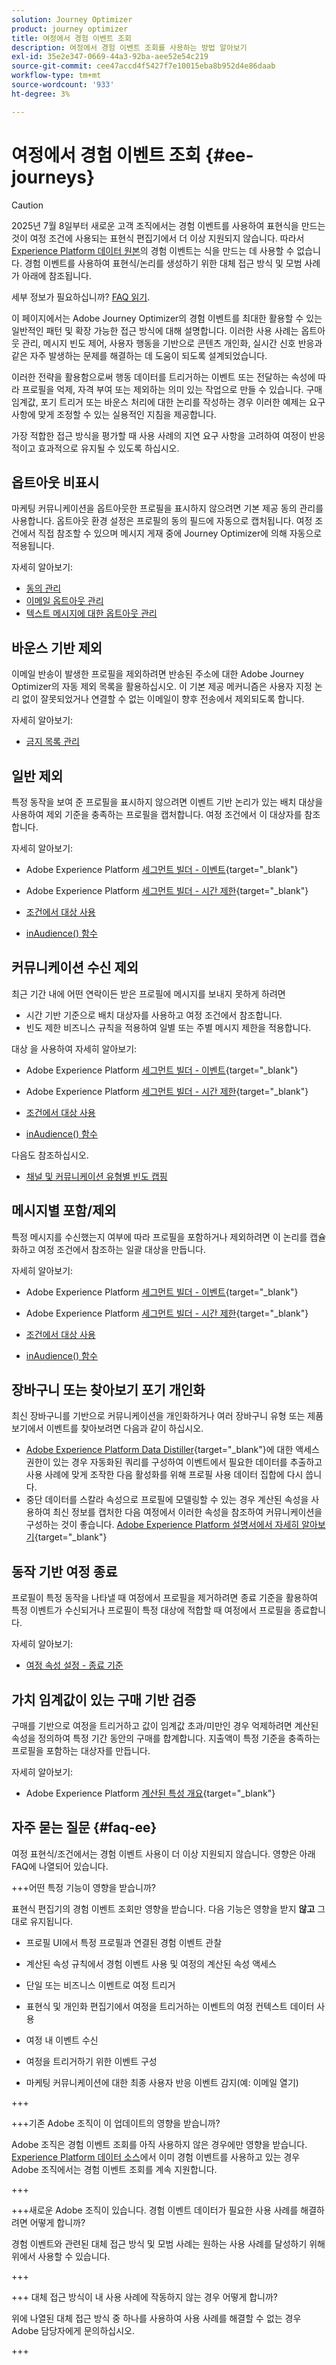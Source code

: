 ```yaml
---
solution: Journey Optimizer
product: journey optimizer
title: 여정에서 경험 이벤트 조회
description: 여정에서 경험 이벤트 조회를 사용하는 방법 알아보기
exl-id: 35e2e347-0669-44a3-92ba-aee52e54c219
source-git-commit: cee47accd4f5427f7e10015eba8b952d4e86daab
workflow-type: tm+mt
source-wordcount: '933'
ht-degree: 3%

---
```


# 여정에서 경험 이벤트 조회 {#ee-journeys}

>[!CAUTION]
>
>2025년 7월 8일부터 새로운 고객 조직에서는 경험 이벤트를 사용하여 표현식을 만드는 것이 여정 조건에 사용되는 표현식 편집기에서 더 이상 지원되지 않습니다. 따라서 [Experience Platform 데이터 원본](../datasource/adobe-experience-platform-data-source.md)의 경험 이벤트는 식을 만드는 데 사용할 수 없습니다. 경험 이벤트를 사용하여 표현식/논리를 생성하기 위한 대체 접근 방식 및 모범 사례가 아래에 참조됩니다.
>
>세부 정보가 필요하십니까? [FAQ 읽기](#faq-ee).

이 페이지에서는 Adobe Journey Optimizer의 경험 이벤트를 최대한 활용할 수 있는 일반적인 패턴 및 확장 가능한 접근 방식에 대해 설명합니다. 이러한 사용 사례는 옵트아웃 관리, 메시지 빈도 제어, 사용자 행동을 기반으로 콘텐츠 개인화, 실시간 신호 반응과 같은 자주 발생하는 문제를 해결하는 데 도움이 되도록 설계되었습니다.

이러한 전략을 활용함으로써 행동 데이터를 트리거하는 이벤트 또는 전달하는 속성에 따라 프로필을 억제, 자격 부여 또는 제외하는 의미 있는 작업으로 만들 수 있습니다. 구매 임계값, 포기 트리거 또는 바운스 처리에 대한 논리를 작성하는 경우 이러한 예제는 요구 사항에 맞게 조정할 수 있는 실용적인 지침을 제공합니다.

가장 적합한 접근 방식을 평가할 때 사용 사례의 지연 요구 사항을 고려하여 여정이 반응적이고 효과적으로 유지될 수 있도록 하십시오.

## 옵트아웃 비표시

마케팅 커뮤니케이션을 옵트아웃한 프로필을 표시하지 않으려면 기본 제공 동의 관리를 사용합니다. 옵트아웃 환경 설정은 프로필의 동의 필드에 자동으로 캡처됩니다. 여정 조건에서 직접 참조할 수 있으며 메시지 게재 중에 Journey Optimizer에 의해 자동으로 적용됩니다.

자세히 알아보기:

* [동의 관리](../privacy/opt-out.md)
* [이메일 옵트아웃 관리](../email/email-opt-out.md)
* [텍스트 메시지에 대한 옵트아웃 관리](../sms/sms-opt-out.md)


## 바운스 기반 제외

이메일 반송이 발생한 프로필을 제외하려면 반송된 주소에 대한 Adobe Journey Optimizer의 자동 제외 목록을 활용하십시오. 이 기본 제공 메커니즘은 사용자 지정 논리 없이 잘못되었거나 연결할 수 없는 이메일이 향후 전송에서 제외되도록 합니다.

자세히 알아보기:

* [금지 목록 관리](../configuration/manage-suppression-list.md)


## 일반 제외

특정 동작을 보여 준 프로필을 표시하지 않으려면 이벤트 기반 논리가 있는 배치 대상을 사용하여 제외 기준을 충족하는 프로필을 캡처합니다. 여정 조건에서 이 대상자를 참조합니다.

자세히 알아보기:

* Adobe Experience Platform [세그먼트 빌더 - 이벤트](https://experienceleague.adobe.com/en/docs/experience-platform/segmentation/ui/segment-builder#events){target="_blank"}

* Adobe Experience Platform [세그먼트 빌더 - 시간 제한](https://experienceleague.adobe.com/en/docs/experience-platform/segmentation/ui/segment-builder#time-constraints){target="_blank"}

* [조건에서 대상 사용](../building-journeys/condition-activity.md#using-audiences-in-conditions)

* [inAudience() 함수](../building-journeys/functions/functioninaudience.md)


## 커뮤니케이션 수신 제외

최근 기간 내에 어떤 연락이든 받은 프로필에 메시지를 보내지 못하게 하려면

* 시간 기반 기준으로 배치 대상자를 사용하고 여정 조건에서 참조합니다.
* 빈도 제한 비즈니스 규칙을 적용하여 일별 또는 주별 메시지 제한을 적용합니다.


대상 을 사용하여 자세히 알아보기:

* Adobe Experience Platform [세그먼트 빌더 - 이벤트](https://experienceleague.adobe.com/en/docs/experience-platform/segmentation/ui/segment-builder#events){target="_blank"}

* Adobe Experience Platform [세그먼트 빌더 - 시간 제한](https://experienceleague.adobe.com/en/docs/experience-platform/segmentation/ui/segment-builder#time-constraints){target="_blank"}

* [조건에서 대상 사용](../building-journeys/condition-activity.md#using-audiences-in-conditions)

* [inAudience() 함수](../building-journeys/functions/functioninaudience.md)


다음도 참조하십시오.

* [채널 및 커뮤니케이션 유형별 빈도 캡핑](../conflict-prioritization/channel-capping.md)



## 메시지별 포함/제외

특정 메시지를 수신했는지 여부에 따라 프로필을 포함하거나 제외하려면 이 논리를 캡슐화하고 여정 조건에서 참조하는 일괄 대상을 만듭니다.


자세히 알아보기:

* Adobe Experience Platform [세그먼트 빌더 - 이벤트](https://experienceleague.adobe.com/en/docs/experience-platform/segmentation/ui/segment-builder#events){target="_blank"}

* Adobe Experience Platform [세그먼트 빌더 - 시간 제한](https://experienceleague.adobe.com/en/docs/experience-platform/segmentation/ui/segment-builder#time-constraints){target="_blank"}

* [조건에서 대상 사용](../building-journeys/condition-activity.md#using-audiences-in-conditions)

* [inAudience() 함수](../building-journeys/functions/functioninaudience.md)

## 장바구니 또는 찾아보기 포기 개인화

최신 장바구니를 기반으로 커뮤니케이션을 개인화하거나 여러 장바구니 유형 또는 제품 보기에서 이벤트를 찾아보려면 다음과 같이 하십시오.

* [Adobe Experience Platform Data Distiller](https://experienceleague.adobe.com/en/docs/experience-platform/query/data-distiller/overview){target="_blank"}에 대한 액세스 권한이 있는 경우 자동화된 쿼리를 구성하여 이벤트에서 필요한 데이터를 추출하고 사용 사례에 맞게 조작한 다음 활성화를 위해 프로필 사용 데이터 집합에 다시 씁니다.
* 중단 데이터를 스칼라 속성으로 프로필에 모델링할 수 있는 경우 계산된 속성을 사용하여 최신 정보를 캡처한 다음 여정에서 이러한 속성을 참조하여 커뮤니케이션을 구성하는 것이 좋습니다. [Adobe Experience Platform 설명서에서 자세히 알아보기](https://experienceleague.adobe.com/en/docs/experience-platform/profile/computed-attributes/overview){target="_blank"}


## 동작 기반 여정 종료

프로필이 특정 동작을 나타낼 때 여정에서 프로필을 제거하려면 종료 기준을 활용하여 특정 이벤트가 수신되거나 프로필이 특정 대상에 적합할 때 여정에서 프로필을 종료합니다.

자세히 알아보기:

* [여정 속성 설정 - 종료 기준](journey-properties.md#exit-criteria)

## 가치 임계값이 있는 구매 기반 검증

구매를 기반으로 여정을 트리거하고 값이 임계값 초과/미만인 경우 억제하려면 계산된 속성을 정의하여 특정 기간 동안의 구매를 합계합니다. 지출액이 특정 기준을 충족하는 프로필을 포함하는 대상자를 만듭니다.

자세히 알아보기:

* Adobe Experience Platform [계산된 특성 개요](https://experienceleague.adobe.com/en/docs/experience-platform/profile/computed-attributes/overview){target="_blank"}



## 자주 묻는 질문 {#faq-ee}

여정 표현식/조건에서는 경험 이벤트 사용이 더 이상 지원되지 않습니다. 영향은 아래 FAQ에 나열되어 있습니다.

+++어떤 특정 기능이 영향을 받습니까?

표현식 편집기의 경험 이벤트 조회만 영향을 받습니다. 다음 기능은 영향을 받지 **않고** 그대로 유지됩니다.

* 프로필 UI에서 특정 프로필과 연결된 경험 이벤트 관찰

* 계산된 속성 규칙에서 경험 이벤트 사용 및 여정의 계산된 속성 액세스

* 단일 또는 비즈니스 이벤트로 여정 트리거

* 표현식 및 개인화 편집기에서 여정을 트리거하는 이벤트의 여정 컨텍스트 데이터 사용

* 여정 내 이벤트 수신

* 여정을 트리거하기 위한 이벤트 구성

* 마케팅 커뮤니케이션에 대한 최종 사용자 반응 이벤트 감지(예: 이메일 열기)

+++

+++기존 Adobe 조직이 이 업데이트의 영향을 받습니까?

Adobe 조직은 경험 이벤트 조회를 아직 사용하지 않은 경우에만 영향을 받습니다. [Experience Platform 데이터 소스](../datasource/adobe-experience-platform-data-source.md)에서 이미 경험 이벤트를 사용하고 있는 경우 Adobe 조직에서는 경험 이벤트 조회를 계속 지원합니다.

+++

+++새로운 Adobe 조직이 있습니다. 경험 이벤트 데이터가 필요한 사용 사례를 해결하려면 어떻게 합니까?

경험 이벤트와 관련된 대체 접근 방식 및 모범 사례는 원하는 사용 사례를 달성하기 위해 위에서 사용할 수 있습니다.

+++

+++ 대체 접근 방식이 내 사용 사례에 작동하지 않는 경우 어떻게 합니까?

위에 나열된 대체 접근 방식 중 하나를 사용하여 사용 사례를 해결할 수 없는 경우 Adobe 담당자에게 문의하십시오.

+++
